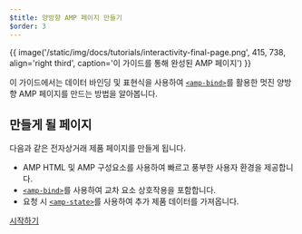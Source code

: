```yaml
---
$title: 양방향 AMP 페이지 만들기
$order: 3
---
```


{{ image('/static/img/docs/tutorials/interactivity-final-page.png', 415, 738, align='right third', caption='이 가이드를 통해 완성된 AMP 페이지') }}

이 가이드에서는 데이터 바인딩 및 표현식을 사용하여 [`<amp-bind>`](/ko/docs/reference/components/amp-bind.html)를 활용한 멋진 양방향 AMP 페이지를 만드는 방법을 알아봅니다.

## 만들게 될 페이지

다음과 같은 전자상거래 제품 페이지를 만들게 됩니다.

- AMP HTML 및 AMP 구성요소를 사용하여 빠르고 풍부한 사용자 환경을 제공합니다.
- [`<amp-bind>`](/ko/docs/reference/components/amp-bind.html)를 사용하여 교차 요소 상호작용을 포함합니다.
- 요청 시 [`<amp-state>`](/ko/docs/reference/components/amp-bind.html#state)를 사용하여 추가 제품 데이터를 가져옵니다.


<div class="prev-next-buttons">
<a class="button" href="/ko/docs/tutorials/interactivity/prereqs-setup.html"><span class="arrow-next">시작하기</span></a>
</div>
